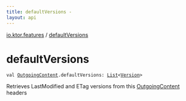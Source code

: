 ```yaml
---
title: defaultVersions - 
layout: api
---
```


<div class='api-docs-breadcrumbs'><a href="index.html">io.ktor.features</a> / <a href="./default-versions.html">defaultVersions</a></div>

# defaultVersions

<div class="signature"><code><span class="keyword">val </span><a href="../io.ktor.http.content/-outgoing-content/index.html"><span class="identifier">OutgoingContent</span></a><span class="symbol">.</span><span class="identifier">defaultVersions</span><span class="symbol">: </span><a href="https://kotlinlang.org/api/latest/jvm/stdlib/kotlin.collections/-list/index.html"><span class="identifier">List</span></a><span class="symbol">&lt;</span><a href="../io.ktor.http.content/-version/index.html"><span class="identifier">Version</span></a><span class="symbol">&gt;</span></code></div>

Retrieves LastModified and ETag versions from this <a href="../io.ktor.http.content/-outgoing-content/index.html">OutgoingContent</a> headers

